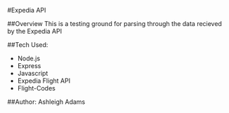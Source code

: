 #Expedia API


##Overview
This is a testing ground for parsing through the data recieved by the Expedia API

##Tech Used:
* Node.js
* Express
* Javascript
* Expedia Flight API
* Flight-Codes


##Author:
Ashleigh Adams